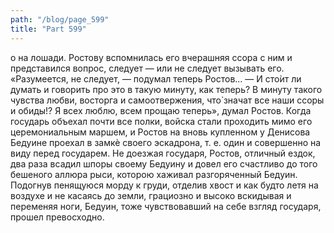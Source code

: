 ```yaml
---
path: "/blog/page_599"
title: "Part 599"
---
```


о на лошади. Ростову вспомнилась его вчерашняя ссора с ним и представился вопрос, следует — или не следует вызывать его. «Разумеется, не следует, — подумал теперь Ростов... — И сто̀ит ли думать и говорить про это в такую минуту, как теперь? В минуту такого чувства любви, восторга и самоотвержения, что̀ значат все наши ссоры и обиды!? Я всех люблю, всем прощаю теперь», думал Ростов.
Когда государь объехал почти все полки, войска стали проходить мимо его церемониальным маршем, и Ростов на вновь купленном у Денисова Бедуине проехал в замкѐ своего эскадрона, т. е. один и совершенно на виду перед государем.
Не доезжая государя, Ростов, отличный ездок, два раза всадил шпоры своему Бедуину и довел его счастливо до того бешеного аллюра рыси, которою хаживал разгоряченный Бедуин. Подогнув пенящуюся морду к груди, отделив хвост и как будто летя на воздухе и не касаясь до земли, грациозно и высоко вскидывая и переменяя ноги, Бедуин, тоже чувствовавший на себе взгляд государя, прошел превосходно.
